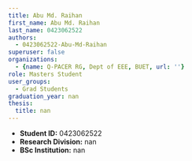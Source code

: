 ```yaml
---
title: Abu Md. Raihan
first_name: Abu Md. Raihan
last_name: 0423062522
authors:
  - 0423062522-Abu-Md-Raihan
superuser: false
organizations:
  - {name: Q-PACER RG, Dept of EEE, BUET, url: ''}
role: Masters Student
user_groups:
  - Grad Students
graduation_year: nan
thesis:
  title: nan
---
```


* **Student ID:** 0423062522
* **Research Division:** nan
* **BSc Institution:** nan
